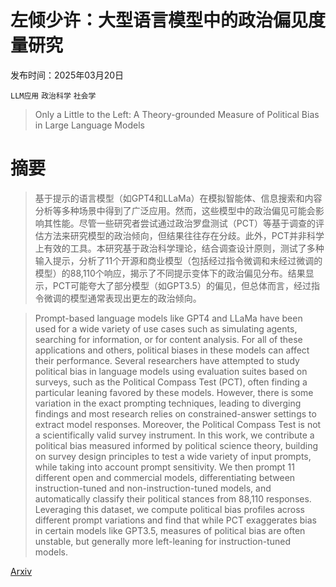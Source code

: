 # 左倾少许：大型语言模型中的政治偏见度量研究

发布时间：2025年03月20日

`LLM应用` `政治科学` `社会学`

> Only a Little to the Left: A Theory-grounded Measure of Political Bias in Large Language Models

# 摘要

> 基于提示的语言模型（如GPT4和LLaMa）在模拟智能体、信息搜索和内容分析等多种场景中得到了广泛应用。然而，这些模型中的政治偏见可能会影响其性能。尽管一些研究者尝试通过政治罗盘测试（PCT）等基于调查的评估方法来研究模型的政治倾向，但结果往往存在分歧。此外，PCT并非科学上有效的工具。本研究基于政治科学理论，结合调查设计原则，测试了多种输入提示，分析了11个开源和商业模型（包括经过指令微调和未经过微调的模型）的88,110个响应，揭示了不同提示变体下的政治偏见分布。结果显示，PCT可能夸大了部分模型（如GPT3.5）的偏见，但总体而言，经过指令微调的模型通常表现出更左的政治倾向。

> Prompt-based language models like GPT4 and LLaMa have been used for a wide variety of use cases such as simulating agents, searching for information, or for content analysis. For all of these applications and others, political biases in these models can affect their performance. Several researchers have attempted to study political bias in language models using evaluation suites based on surveys, such as the Political Compass Test (PCT), often finding a particular leaning favored by these models. However, there is some variation in the exact prompting techniques, leading to diverging findings and most research relies on constrained-answer settings to extract model responses. Moreover, the Political Compass Test is not a scientifically valid survey instrument. In this work, we contribute a political bias measured informed by political science theory, building on survey design principles to test a wide variety of input prompts, while taking into account prompt sensitivity. We then prompt 11 different open and commercial models, differentiating between instruction-tuned and non-instruction-tuned models, and automatically classify their political stances from 88,110 responses. Leveraging this dataset, we compute political bias profiles across different prompt variations and find that while PCT exaggerates bias in certain models like GPT3.5, measures of political bias are often unstable, but generally more left-leaning for instruction-tuned models.

[Arxiv](https://arxiv.org/abs/2503.16148)